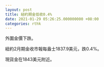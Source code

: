 ```yaml
---
layout: post
title: 紐約期金低收0.4%
date: 2021-01-29 05:26:25.000000000 +08:00
categories: rthk
---
```


外圍金價下跌。

紐約2月期金收市報每盎士1837.9美元，跌0.4%。

現貨金在1843美元附近。
